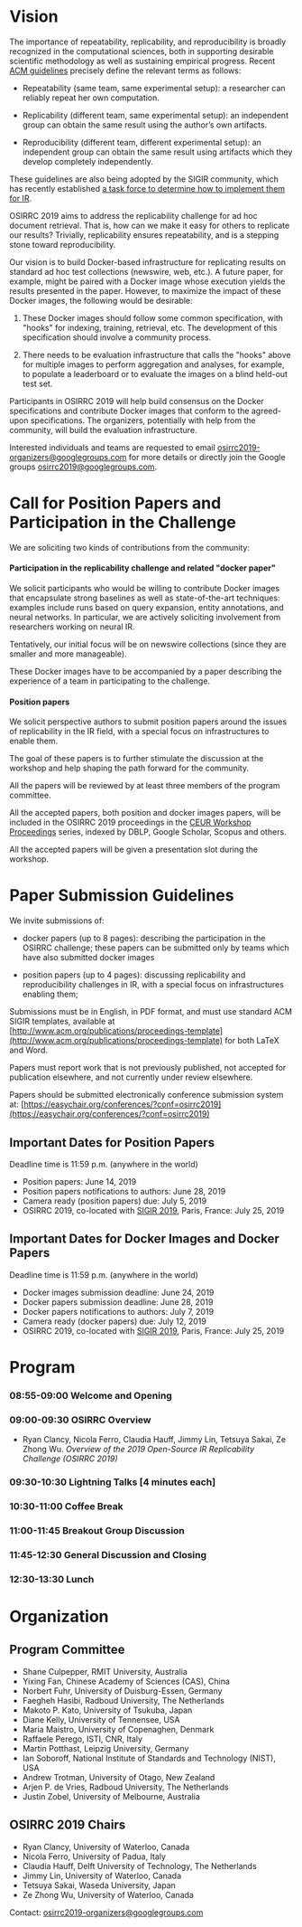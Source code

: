 # Vision

The importance of repeatability, replicability, and reproducibility is broadly recognized in the computational sciences, both in supporting desirable scientific methodology as well as sustaining empirical progress. Recent [ACM guidelines](https://www.acm.org/publications/policies/artifact-review-badging) precisely define the relevant terms as follows:

- Repeatability (same team, same experimental setup): a researcher can reliably repeat her own computation.

- Replicability (different team, same experimental setup): an independent group can obtain the same result using the author’s own artifacts.

- Reproducibility (different team, different experimental setup): an independent group can obtain the same result using artifacts which they develop completely independently.

These guidelines are also being adopted by the SIGIR community, which has recently established [a task force to determine how to implement them for IR](http://sigir.org/wp-content/uploads/2018/07/p004.pdf).

OSIRRC 2019 aims to address the replicability challenge for ad hoc document retrieval. That is, how can we make it easy for others to replicate our results? Trivially, replicability ensures repeatability, and is a stepping stone toward reproducibility.

Our vision is to build Docker-based infrastructure for replicating results on standard ad hoc test collections (newswire, web, etc.). A future paper, for example, might be paired with a Docker image whose execution yields the results presented in the paper. However, to maximize the impact of these Docker images, the following would be desirable:

1. These Docker images should follow some common specification, with "hooks" for indexing, training, retrieval, etc. The development of this specification should involve a community process.

2. There needs to be evaluation infrastructure that calls the "hooks" above for multiple images to perform aggregation and analyses, for example, to populate a leaderboard or to evaluate the images on a blind held-out test set.

Participants in OSIRRC 2019 will help build consensus on the Docker specifications and contribute Docker images that conform to the agreed-upon specifications. The organizers, potentially with help from the community, will build the evaluation infrastructure.

Interested individuals and teams are requested to email osirrc2019-organizers@googlegroups.com for more details or directly join the Google groups osirrc2019@googlegroups.com.


# Call for Position Papers and Participation in the Challenge

We are soliciting two kinds of contributions from the community:

#### Participation in the replicability challenge and related "docker paper"

  We solicit participants who would be willing to contribute Docker images that encapsulate strong baselines as well as state-of-the-art techniques: examples include runs based on query expansion, entity annotations, and neural networks. In particular, we are actively soliciting involvement from researchers working on neural IR.
  
  Tentatively, our initial focus will be on newswire collections (since they are smaller and more manageable).

 These Docker images have to be accompanied by a paper describing the experience of a team in participating to the challenge.
  
#### Position papers

  We solicit perspective authors to submit position papers around the issues of replicability in the IR field, with a special focus on infrastructures to enable them.
  
  The goal of these papers is to further stimulate the discussion at the workshop and help shaping the path forward for the community.

All the papers will be reviewed by at least three members of the program committee.

All the accepted papers, both position and docker images papers, will be included in the OSIRRC 2019 proceedings in the [CEUR Workshop Proceedings](http://ceur-ws.org/) series, indexed by DBLP, Google Scholar, Scopus and others.

All the accepted papers will be given a presentation slot during the workshop.


# Paper Submission Guidelines

We invite submissions of:

* docker papers (up to 8 pages): describing the participation in the OSIRRC challenge; these papers can be submitted only by teams which have also submitted docker images

* position papers (up to 4 pages): discussing replicability and reproducibility challenges in IR,  with a special focus on infrastructures enabling them;

Submissions must be in English, in PDF format, and must use standard ACM SIGIR templates, available at [http://www.acm.org/publications/proceedings-template](http://www.acm.org/publications/proceedings-template) for both LaTeX and Word. 

Papers must report work that is not previously published, not accepted for publication elsewhere, and not currently under review elsewhere.

Papers should be submitted electronically conference submission system at: [https://easychair.org/conferences/?conf=osirrc2019](https://easychair.org/conferences/?conf=osirrc2019)

## Important Dates for Position Papers

Deadline time is 11:59 p.m. (anywhere in the world)

- Position papers: June 14, 2019
- Position papers notifications to authors: June 28, 2019
- Camera ready (position papers) due: July 5, 2019
- OSIRRC 2019, co-located with [SIGIR 2019](http://sigir.org/sigir2019/), Paris, France: July 25, 2019

## Important Dates for Docker Images and Docker Papers

Deadline time is 11:59 p.m. (anywhere in the world)

- Docker images submission deadline:  June 24, 2019
- Docker papers submission deadline:  June 28, 2019
- Docker papers notifications to authors: July 7, 2019
- Camera ready (docker papers) due: July 12, 2019
- OSIRRC 2019, co-located with [SIGIR 2019](http://sigir.org/sigir2019/), Paris, France: July 25, 2019


# Program

### 08:55-09:00 Welcome and Opening

### 09:00-09:30 OSIRRC Overview

- Ryan Clancy, Nicola Ferro, Claudia Hauff, Jimmy Lin, Tetsuya Sakai, Ze Zhong Wu.
  *Overview of the 2019 Open-Source IR Replicability Challenge (OSIRRC 2019)*

### 09:30-10:30 Lightning Talks [4 minutes each]

### 10:30-11:00 Coffee Break

### 11:00-11:45 Breakout Group Discussion

### 11:45-12:30 General Discussion and Closing

### 12:30-13:30 Lunch




# Organization

## Program Committee

- Shane Culpepper, RMIT University, Australia
- Yixing Fan, Chinese Academy of Sciences (CAS), China
- Norbert Fuhr, University of Duisburg-Essen, Germany
- Faegheh Hasibi, Radboud University, The Netherlands
- Makoto P. Kato, University of Tsukuba, Japan
- Diane Kelly, University of Tennensee, USA
- Maria Maistro, University of Copenaghen, Denmark
- Raffaele Perego, ISTI, CNR, Italy
- Martin Potthast, Leipzig University, Germany
- Ian Soboroff, National Institute of Standards and Technology (NIST), USA
- Andrew Trotman, University of Otago, New Zealand
- Arjen P. de Vries, Radboud University, The Netherlands
- Justin Zobel, University of Melbourne, Australia



## OSIRRC 2019 Chairs

- Ryan Clancy, University of Waterloo, Canada
- Nicola Ferro, University of Padua, Italy
- Claudia Hauff, Delft University of Technology, The Netherlands
- Jimmy Lin, University of Waterloo, Canada
- Tetsuya Sakai, Waseda University, Japan
- Ze Zhong Wu, University of Waterloo, Canada

Contact: osirrc2019-organizers@googlegroups.com 




